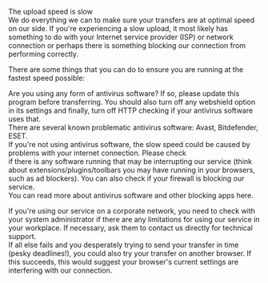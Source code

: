 
The upload speed is slow <br>
We do everything we can to make sure your transfers are at optimal speed on our side. If you're experiencing a slow upload, it most likely has something to do with your Internet service provider (ISP) or network connection or perhaps there is something blocking our connection from performing correctly. <br>

There are some things that you can do to ensure you are running at the fastest speed possible:<br>

Are you using any form of antivirus software? If so, please update this program before transferring. You should also turn off any webshield option in its settings and finally, turn off HTTP checking if your antivirus software uses that. <br>
There are several known problematic antivirus software: Avast, Bitdefender, ESET.<br>
If you're not using antivirus software, the slow speed could be caused by problems with your internet connection. Please check<br> if there is any software running that may be interrupting our service (think about extensions/plugins/toolbars you may have running in your browsers, such as ad blockers). You can also check if your firewall is blocking our service.<br>
You can read more about antivirus software and other blocking apps here.<br>

If you're using our service on a corporate network, you need to check with your system administrator if there are any limitations for using our service in your workplace. If necessary, ask them to contact us directly for technical support.<br>
If all else fails and you desperately trying to send your transfer in time (pesky deadlines!), you could also try your transfer on another browser. If this succeeds, this would suggest your browser's current settings are interfering with our connection. <br>

